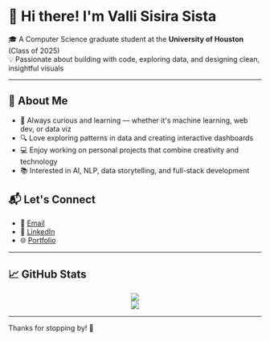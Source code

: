 # 👋 Hi there! I'm Valli Sisira Sista

🎓 A Computer Science graduate student at the **University of Houston** (Class of 2025)  
💡 Passionate about building with code, exploring data, and designing clean, insightful visuals

---

## 🌟 About Me

- 🧠 Always curious and learning — whether it's machine learning, web dev, or data viz
- 🔍 Love exploring patterns in data and creating interactive dashboards
- 💻 Enjoy working on personal projects that combine creativity and technology
- 📚 Interested in AI, NLP, data storytelling, and full-stack development


## 📬 Let's Connect

- 📧 [Email](mailto:svallisisira@gmail.com)  
- 💼 [LinkedIn](https://www.linkedin.com/in/valli-sisira-sista-52882a237/)  
- 🌐 [Portfolio](#)

---

## 📈 GitHub Stats


<div align="center">

  <a href="https://github.com/ValliSisira">
    <img src="https://github-profile-summary-cards.vercel.app/api/cards/profile-details?username=ValliSisira&theme=github_dark" />
  </a>
  <br/>

  <a href="https://github.com/ValliSisira">
    <img src="https://github-readme-stats.vercel.app/api/top-langs/?username=ValliSisira&layout=compact&theme=github_dark&langs_count=10" />
  </a>
</div>


---

Thanks for stopping by! 🚀
